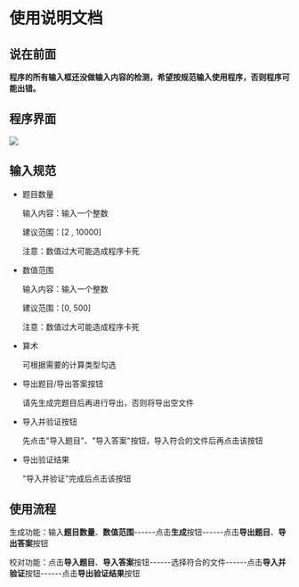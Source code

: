 # 使用说明文档

## 说在前面

**程序的所有输入框还没做输入内容的检测，希望按规范输入使用程序，否则程序可能出错。**





## 程序界面

![](E:\Study\网课\软件工程\四则运算\程序界面.png)





## 输入规范

* 题目数量

  输入内容：输入一个整数

  建议范围：[2 , 10000]

  注意：数值过大可能造成程序卡死

* 数值范围

  输入内容：输入一个整数

  建议范围：[0, 500]

  注意：数值过大可能造成程序卡死

* 算术

  可根据需要的计算类型勾选

* 导出题目/导出答案按钮

  请先生成完题目后再进行导出，否则将导出空文件

* 导入并验证按钮

  先点击"导入题目"、"导入答案"按钮，导入符合的文件后再点击该按钮

* 导出验证结果

  "导入并验证"完成后点击该按钮



## 使用流程

生成功能：输入**题目数量**、**数值范围**------点击**生成**按钮------点击**导出题目**、**导出答案**按钮

校对功能：点击**导入题目**、**导入答案**按钮------选择符合的文件------点击**导入并验证**按钮------点击**导出验证结果**按钮
